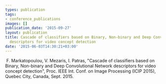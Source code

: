 ```yaml
---
types: publication
tags:
- conference_publications
images: []
publication_date: '2015-09-27'
layout: publication
title: Cascade of classifiers based on Binary, Non-binary and Deep Convolutional Network
  descriptors for video concept detection
date: '2015-06-03T14:30:21+03:00'
---
```

<p>&nbsp;F. Markatopoulou, V. Mezaris, I. Patras, "Cascade of classifiers based on Binary, Non-binary and Deep Convolutional Network descriptors for video concept detection", Proc. IEEE Int. Conf. on Image Processing (ICIP 2015), Quebec City, Canada, Sept. 2015.</p>
